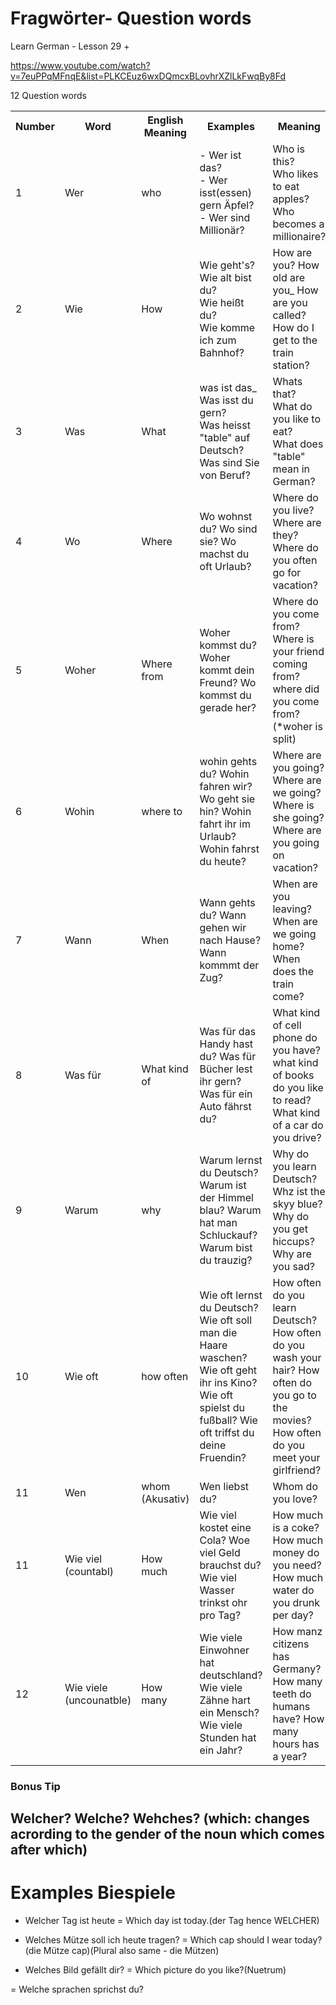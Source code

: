  # Fragwörter- Question words

 Learn German - Lesson 29 +

https://www.youtube.com/watch?v=7euPPqMFnqE&list=PLKCEuz6wxDQmcxBLovhrXZlLkFwqBy8Fd

12 Question words

<table>
<tr>
    <th>
        Number  
    </th>
    <th>
        Word  
    </th>
    <th>
        English Meaning
    </th>
    <th>
        Examples
    </th>
    <th>
       Meaning
    </th>
</tr>
<tr>
    <td>
        1  
    </td>
    <td>
        Wer  
    </td>
    <td>
        who
    </td>
    <td>
       - Wer ist das?</br>
       - Wer isst(essen) gern Äpfel?</br>
       - Wer sind Millionär?</br>
    </td>
    <td>
       Who is this?</br>
       Who likes to eat apples? Who becomes a millionaire?</br>
    </td>
</tr>
<tr>
    <td>
        2  
    </td>
    <td>
        Wie  
    </td>
    <td>
        How
    </td>
    <td>
        Wie geht's?</br>
        Wie alt bist du?</br>
        Wie heißt du?</br>
        Wie komme ich zum Bahnhof?</br>
    </td>
    <td>
        How are you?
        How old are you_
        How are you called?
        How do I get to the train station?
    </td>
</tr>
<tr>
    <td>
        3  
    </td>
    <td>
        Was  
    </td>
    <td>
        What
    </td>
    <td>
    was ist das_</br>
    Was isst du gern?</br>
    Was heisst "table" auf Deutsch?</br>
    Was sind Sie von Beruf? </br>       
    </td>
    <td>
    Whats that?</br>
    What do you like to eat?</br>
    What does "table" mean in German?</br>
    </td>
    
</tr>
<tr>
    <td>
        4  
    </td>
    <td>
        Wo  
    </td>
    <td>
        Where
    </td>
    <td>
    Wo wohnst du?
    Wo sind sie?
    Wo machst du oft Urlaub?
    </td>
    <td>
    Where do you live?
    Where are they?
    Where do you often go for vacation?
    </td>
</tr>
<tr>
    <td>
        5  
    </td>
    <td>
        Woher  
    </td>
    <td>
        Where from
    </td>
    <td>
        Woher kommst du?
        Woher kommt dein Freund?
        Wo kommst du gerade her?
    </td>
    <td>
    Where do you come from?
    Where is your friend coming from?
    where did you come from?  (*woher is split)      
    </td>
</tr>

<tr>
    <td>
        6  
    </td>
    <td>
        Wohin  
    </td>
    <td>
        where to
    </td>
    <td>
        wohin gehts du?
        Wohin fahren wir?
        Wo geht sie hin?
        Wohin fahrt ihr im Urlaub?
        Wohin fahrst du heute?
    </td>
    <td>
        Where are you going?
        Where are we going?
        Where is she going?
        Where are you going on vacation?
    </td>
</tr>
<tr>
    <td>
        7  
    </td>
    <td>Wann  
    </td>
    <td>
        When
    </td>
    <td>
        Wann gehts du?
        Wann gehen wir nach Hause?
        Wann kommmt der Zug?
    </td>
    <td>
        When are you leaving?
        When are we going home?
        When does the train come?
    </td>
</tr>

<tr>
    <td>
        8  
    </td>
    <td>
        Was für  
    </td>
    <td>
        What kind of
    </td>
    <td>
        Was für das Handy hast du?
        Was für Bücher lest ihr gern?
        Was für ein Auto fährst du?
    </td>
    <td>
    What kind of cell phone do you have?
    what kind of books do you like to read?
    What kind of a car do you drive?  
    </td>
</tr>
<tr>
    <td>
        9  
    </td>
    <td>
        Warum  
    </td>
    <td>
        why
    </td>
    <td>
        Warum lernst du Deutsch?
        Warum ist der Himmel blau?
        Warum hat man Schluckauf?
        Warum bist du trauzig?
    </td>
    <td>
        Why do you learn Deutsch?
        Whz ist the skyy blue?
        Why do you get hiccups?
        Why are you sad?
    </td>
</tr>

<tr>
    <td>
        10  
    </td>
    <td>
        Wie oft  
    </td>
    <td>
        how often
    </td>
    <td>
       Wie oft lernst du Deutsch?
       Wie oft soll man die Haare waschen?
       Wie oft geht ihr ins Kino? 
       Wie oft spielst du fußball?
       Wie oft triffst du deine Fruendin?
    </td>
    <td>
    How often do you learn Deutsch?
    How often do you wash your hair?
    How often do you go to the movies?
     How often do you meet your girlfriend?
    </td>
</tr>
<tr>
    <td>
        11  
    </td>
    <td>
        Wen  
    </td>
    <td>
        whom (Akusativ)
    </td>
    <td>Wen liebst du?</td>
    <td>Whom do you love?</td>
</tr>
<tr>
    <td>
        11 
    </td>
    <td>
        Wie viel (countabl) 
    </td>
    <td>
        How much
    </td>
    <td>
        Wie viel kostet eine Cola?
        Woe viel Geld brauchst du?
        Wie viel Wasser trinkst ohr pro Tag? 
    </td>
    <td>
        How much is a coke?
        How much money do you need?
        How much water do you drunk per day?
    </td>
</tr>
<tr>
    <td>
        12  
    </td>
    <td>
        Wie  viele (uncounatble) 
    </td>
    <td>
        How many
    </td>
    <td>
        Wie viele Einwohner hat deutschland?
        Wie viele Zähne hart ein Mensch?
        Wie viele Stunden hat ein Jahr?
    </td>
    <td>
        How manz citizens has Germany?
        How many teeth do humans have?
        How many hours has a year?
    </td>
</tr>
</table>


### Bonus Tip

## Welcher? Welche? Wehches? (which: changes acrording to the gender of the noun which comes after which)

# Examples Biespiele

- Welcher Tag ist heute
  = Which day ist today.(der Tag hence WELCHER)

- Welches Mütze soll ich heute tragen?
  = Which cap should I wear today? (die Mütze cap)(Plural also same - die Mützen)

- Welches Bild gefällt dir?
  = Which picture do you like?(Nuetrum)

= Welche sprachen sprichst du?
